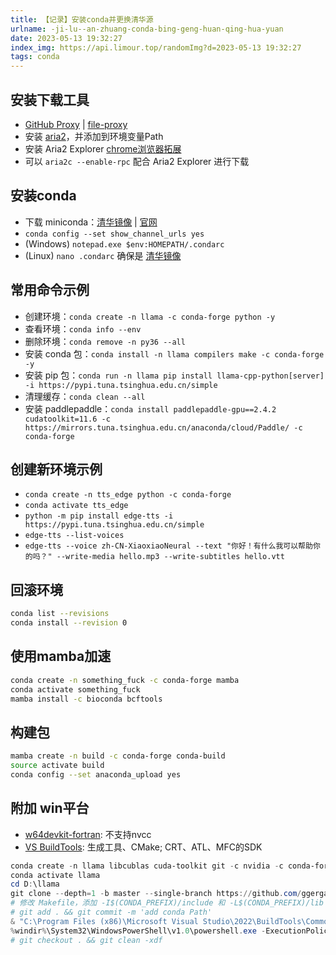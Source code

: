 ```yaml
---
title: 【记录】安装conda并更换清华源
urlname: -ji-lu--an-zhuang-conda-bing-geng-huan-qing-hua-yuan
date: 2023-05-13 19:32:27
index_img: https://api.limour.top/randomImg?d=2023-05-13 19:32:27
tags: conda
---
```

## 安装下载工具
+ [GitHub Proxy](https://ghproxy.com) | [file-proxy](https://github.com/zwc456baby/file-proxy)
+ 安装 [aria2](https://github.com/aria2/aria2/releases)，并添加到环境变量Path
+ 安装 Aria2 Explorer [chrome浏览器拓展](https://chrome.google.com/webstore/detail/aria2-explorer/mpkodccbngfoacfalldjimigbofkhgjn)
+ 可以 `aria2c --enable-rpc` 配合 Aria2 Explorer 进行下载
## 安装conda
+ 下载 miniconda：[清华镜像](https://mirrors.tuna.tsinghua.edu.cn/anaconda/miniconda) | [官网](https://docs.conda.io/en/main/miniconda.html)
+ `conda config --set show_channel_urls yes`
+ (Windows) `notepad.exe $env:HOMEPATH/.condarc`
+ (Linux) `nano .condarc` 确保是 [清华镜像](https://mirrors.tuna.tsinghua.edu.cn/help/anaconda)
## 常用命令示例
+ 创建环境：`conda create -n llama -c conda-forge python -y`
+ 查看环境：`conda info --env`
+ 删除环境：`conda remove -n py36 --all`
+ 安装 conda 包：`conda install -n llama compilers make -c conda-forge -y`
+ 安装 pip 包：`conda run -n llama pip install llama-cpp-python[server] -i https://pypi.tuna.tsinghua.edu.cn/simple`
+ 清理缓存：`conda clean --all`
+ 安装 paddlepaddle：`conda install paddlepaddle-gpu==2.4.2 cudatoolkit=11.6 -c https://mirrors.tuna.tsinghua.edu.cn/anaconda/cloud/Paddle/ -c conda-forge`
## 创建新环境示例
+ `conda create -n tts_edge python -c conda-forge`
+ `conda activate tts_edge`
+ `python -m pip install edge-tts -i https://pypi.tuna.tsinghua.edu.cn/simple`
+ `edge-tts --list-voices`
+ `edge-tts --voice zh-CN-XiaoxiaoNeural --text "你好！有什么我可以帮助你的吗？" --write-media hello.mp3 --write-subtitles hello.vtt`

## 回滚环境
```bash
conda list --revisions
conda install --revision 0
```
## 使用mamba加速
```bash
conda create -n something_fuck -c conda-forge mamba
conda activate something_fuck
mamba install -c bioconda bcftools
```
## 构建包
```bash
mamba create -n build -c conda-forge conda-build
source activate build
conda config --set anaconda_upload yes
```
## 附加 win平台
+ [w64devkit-fortran](https://github.com/skeeto/w64devkit/releases): 不支持nvcc
+ [VS BuildTools](https://visualstudio.microsoft.com/zh-hans/visual-cpp-build-tools): 生成工具、CMake; CRT、ATL、MFC的SDK
```powershell
conda create -n llama libcublas cuda-toolkit git -c nvidia -c conda-forge
conda activate llama
cd D:\llama
git clone --depth=1 -b master --single-branch https://github.com/ggerganov/llama.cpp.git
# 修改 Makefile，添加 -I$(CONDA_PREFIX)/include 和 -L$(CONDA_PREFIX)/lib
# git add . && git commit -m 'add conda Path'
& "C:\Program Files (x86)\Microsoft Visual Studio\2022\BuildTools\Common7\Tools\LaunchDevCmd.bat"
%windir%\System32\WindowsPowerShell\v1.0\powershell.exe -ExecutionPolicy ByPass -NoExit -Command "& 'C:\Users\11248\miniconda3\shell\condabin\conda-hook.ps1' ; conda activate 'C:\Users\11248\miniconda3' "
# git checkout . && git clean -xdf
```
